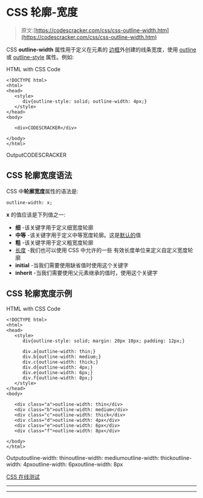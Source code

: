 # CSS 轮廓-宽度

> 原文:[https://codescracker.com/css/css-outline-width.htm](https://codescracker.com/css/css-outline-width.htm)

CSS **outline-width** 属性用于定义在元素的 [边框](/css/css-border.htm)外创建的线条宽度，使用 [outline](/css/css-outline.htm) 或 [outline-style](/css/css-outline-style.htm) 属性。例如:

HTML with CSS Code

```
<!DOCTYPE html>
<html>
<head>
   <style>
      div{outline-style: solid; outline-width: 4px;}
   </style>
</head>
<body>

   <div>CODESCRACKER</div>

</body>
</html>
```

OutputCODESCRACKER

## CSS 轮廓宽度语法

CSS 中**轮廓宽度**属性的语法是:

```
outline-width: x;
```

**x** 的值应该是下列值之一:

*   **细** -该关键字用于定义细宽度轮廓
*   **中等** -该关键字用于定义中等宽度轮廓。这是<u>默认的</u>值
*   **粗** -该关键字用于定义粗宽度轮廓
*   [长度](/css/css-length-units.htm) -我们也可以使用 CSS 中允许的一些 有效长度单位来定义自定义宽度轮廓
*   **initial** -当我们需要使用缺省值时使用这个关键字
*   **inherit** -当我们需要使用父元素继承的值时，使用这个关键字

## CSS 轮廓宽度示例

HTML with CSS Code

```
<!DOCTYPE html>
<html>
<head>
   <style>
      div{outline-style: solid; margin: 20px 10px; padding: 12px;}

      div.a{outline-width: thin;}
      div.b{outline-width: medium;}
      div.c{outline-width: thick;}
      div.d{outline-width: 4px;}
      div.e{outline-width: 6px;}
      div.f{outline-width: 8px;}
   </style>
</head>
<body>

   <div class="a">outline-width: thin</div>
   <div class="b">outline-width: medium</div>
   <div class="c">outline-width: thick</div>
   <div class="d">outline-width: 4px</div>
   <div class="e">outline-width: 6px</div>
   <div class="f">outline-width: 8px</div>

</body>
</html>
```

Outputoutline-width: thinoutline-width: mediumoutline-width: thickoutline-width: 4pxoutline-width: 6pxoutline-width: 8px

[CSS 在线测试](/exam/showtest.php?subid=5)

* * *

* * *